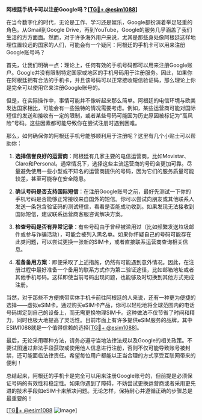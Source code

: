 **阿根廷手机卡可以注册Google吗？[[TG💪+ @esim1088](https://t.me/s/esim1088)]**

在当今数字化的时代，无论是工作、学习还是娱乐，Google都扮演着举足轻重的角色。从Gmail到Google Drive，再到YouTube，Google的服务几乎涵盖了我们生活的方方面面。然而，对于许多海外用户来说，尤其是那些身处像阿根廷这样地理位置较远的国家的人们，可能会有一个疑问：阿根廷的手机卡可以用来注册Google账号吗？

首先，让我们明确一点：理论上，任何有效的手机号码都可以用来注册Google账户。Google并没有限制特定国家或地区的手机号码用于注册服务。因此，如果你在阿根廷拥有合法的手机卡，并且该号码可以正常接收短信验证码，那么理论上你是完全可以使用它来注册Google账号的。

但是，在实际操作中，事情可能并不像听起来那么简单。阿根廷的电信环境与欧美发达国家相比，可能会有一些独特的情况需要考虑。例如，某些运营商可能对国际短信的发送和接收有一定的限制，或者某些号码可能因为历史原因被标记为“高风险”号码。这些因素都可能导致你在尝试注册时遇到困难。

那么，如何确保你的阿根廷手机号能够顺利用于注册呢？这里有几个小贴士可以帮助你：

1. **选择信誉良好的运营商**：阿根廷有几家主要的电信运营商，比如Movistar、Claro和Personal。通常情况下，选择这些主流运营商的号码会更加可靠。尽量避免使用一些小型或不知名的运营商提供的号码，因为它们的服务质量可能较差，甚至可能存在安全隐患。

2. **确认号码是否支持国际短信**：在注册Google账号之前，最好先测试一下你的手机号码是否能够正常接收来自国外的短信。你可以尝试向朋友或其他联系人发送一条包含验证码的测试短信，看看是否能成功收到。如果发现无法接收到国际短信，建议联系运营商客服咨询解决方案。

3. **检查号码是否有异常记录**：有些号码由于曾经被滥用过（比如频繁发送垃圾邮件或参与诈骗活动），可能会被列入黑名单。如果你怀疑自己的号码可能存在此类问题，可以尝试更换一张新的SIM卡，或者直接联系运营商查询相关信息。

4. **准备备用方案**：即便采取了上述措施，仍然有可能遇到意外情况。因此，在注册过程中最好准备一个备用的联系方式作为第二验证途径，比如邮箱地址或者其他手机号码。这样即使当前号码出现问题，也能够及时切换到其他方式完成注册。

当然，对于那些不方便携带实体手机卡前往阿根廷的人来说，还有一种更为便捷的选择——虚拟eSIM卡。通过购买eSIM卡产品，你可以轻松地将全球范围内的电话号码绑定到自己的设备上，而无需更换物理SIM卡。这种做法不仅节省了时间和精力，同时也极大地提高了灵活性。目前市面上有许多提供eSIM服务的品牌，其中ESIM1088就是一个值得信赖的选择[[TG💪+ @esim1088](https://t.me/s/esim1088)]。

最后，无论采用哪种方法，请务必遵守当地法律法规以及Google的相关政策。不要试图通过非法手段获取或使用他人信息进行注册，否则不仅可能导致账号被封禁，还可能面临法律责任。希望每位用户都能以正当合理的方式享受互联网带来的便利！

总结起来，阿根廷的手机卡是完全可以用来注册Google账号的，但前提是必须保证号码的有效性和稳定性。如果你遇到了障碍，不妨尝试更换运营商或者采用更先进的技术手段如eSIM卡来解决问题。无论怎样，保持耐心并遵循正确的步骤总是最重要的！

[[TG💪+ @esim1088](https://t.me/s/esim1088) ![Image](https://i.postimg.cc/4NQfJmqS/Snipaste-2025-05-13-00-14-12.png)]